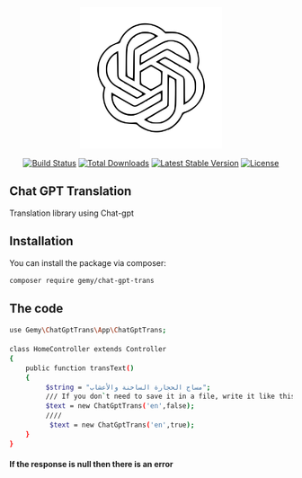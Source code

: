 <p align="center"><img src="logo.svg" alt="Chat GPT Translation" style="width: 50%"></p>

<p align="center">
<a href="https://github.com/mohamedgammal55/chat-gpt-trans/actions"><img src="https://github.com/laravel/framework/workflows/tests/badge.svg" alt="Build Status"></a>
<a href="https://packagist.org/packages/gemy/chat-gpt-trans"><img src="https://img.shields.io/packagist/dt/gemy/chat-gpt-trans" alt="Total Downloads"></a>
<a href="https://packagist.org/packages/gemy/chat-gpt-trans"><img src="https://img.shields.io/packagist/v/gemy/chat-gpt-trans" alt="Latest Stable Version"></a>
<a href="https://packagist.org/packages/gemy/chat-gpt-trans"><img src="https://img.shields.io/packagist/l/gemy/chat-gpt-trans" alt="License"></a>
</p>

## Chat GPT Translation

Translation library using Chat-gpt

## Installation

You can install the package via composer:

```bash
composer require gemy/chat-gpt-trans
```

## The code

```bash
use Gemy\ChatGptTrans\App\ChatGptTrans;

class HomeController extends Controller
{
    public function transText()
    {
         $string = "مساج الحجارة الساخنة والأعشاب";
         /// If you don`t need to save it in a file, write it like this
         $text = new ChatGptTrans('en',false);
         ////
          $text = new ChatGptTrans('en',true);
    }
}
```

#### If the response is null then there is an error
